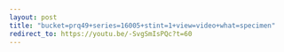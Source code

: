 ```yaml
---
layout: post
title: "bucket=prq49+series=16005+stint=1+view=video+what=specimen"
redirect_to: https://youtu.be/-SvgSmIsPQc?t=60
---
```

